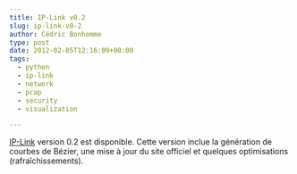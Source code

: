 ```yaml
---
title: IP-Link v0.2
slug: ip-link-v0-2
author: Cédric Bonhomme
type: post
date: 2012-02-05T12:16:09+00:00
tags:
  - python
  - ip-link
  - network
  - pcap
  - security
  - visualization

---
```


[IP-Link](https://git.sr.ht/~cedric/ip-link) version 0.2 est disponible.
Cette version inclue la génération de courbes de Bézier, une mise à jour du site
officiel et quelques optimisations (rafraîchissements).
